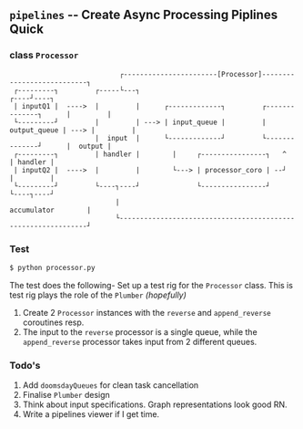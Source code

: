 ## `pipelines` -- Create Async Processing Piplines Quick



### class `Processor`
```
                           ┌-----------------------[Processor]---------------------------┐     
 ┌---------┐         ┌-----└---┐                                                    ┌----┘----┐
 | inputQ1 |  ---->  |         |      ┌-------------┐         ┌--------------┐      |         |
 └---------┘         |         | ---> | input_queue |         | output_queue | ---> |         |
                     |  input  |      └-------------┘         └--------------┘      |  output |
 ┌---------┐         | handler |        |     ┌----------------┐   ^                | handler |
 | inputQ2 |  ---->  |         |        └---> | processor_coro | --┘                |         |
 └---------┘         └----┐----┘              └----------------┘                    └----┐----┘
                          |                                           accumulator        |     
                          └--------------------------------------------------------------┘     

```


### Test
```python
$ python processor.py
```
The test does the following-
Set up a test rig for the `Processor` class. This is test rig plays the role of the `Plumber` *(hopefully)*
1. Create 2 `Processor` instances with the `reverse` and `append_reverse` coroutines resp.
2. The input to the `reverse` processor is a single queue, while the `append_reverse` processor takes input from 2 different queues.

### Todo's
1. Add `doomsdayQueues` for clean task cancellation
2. Finalise `Plumber` design
3. Think about input specifications. Graph representations look good RN.
4. Write a pipelines viewer if I get time.
